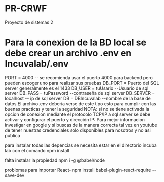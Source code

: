 # PR-CRWF
Proyecto de sistemas 2
# Para la conexion de la BD local se debe crear un archivo .env en Incuvalab/.env
PORT = 4000 -- se recomienda usar el puerto 4000 para backend pero pueden escoger uno para realizar sus pruebas
DB_PORT = Puerto del SQL server generalmente es el 1433
DB_USER = tuUsario --Usuario de sql server
DB_PASS = tuPassword --contraseña de sql server
DB_SERVER = localhost -- ip de sql server
DB = DBIncuvalab --nombre de la base de datos
El archivo .env deberia verse de este tipo esto para cumplir con las buenas  practicas y tener la seguridad
NOTA: si no se tiene activada la opcion de conexion mediante el protocolo TCP/IP a sql server
se debe activar y configurar el puerto y dirección IP: Para mejor informacion investigar en google y si buscas de la manera correcta tal vez en youtube
de tener nuestras credenciales solo disponibles para nosotros y no asi publica

para instalar todas las depencias se necesita estar en el directorio incuba lab con el comando npm install

falta instalar la propiedad npm i -g @babel/node

problomas para importar React- npm install babel-plugin-react-require --save-dev


